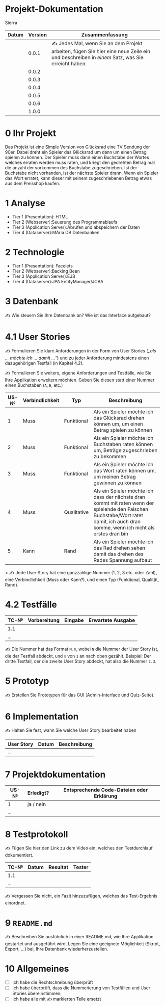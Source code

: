 # Projekt-Dokumentation

Sierra

| Datum | Version | Zusammenfassung                                              |
| ----- | ------- | ------------------------------------------------------------ |
|       | 0.0.1   | ✍️ Jedes Mal, wenn Sie an dem Projekt arbeiten, fügen Sie hier eine neue Zeile ein und beschreiben in *einem* Satz, was Sie erreicht haben. |
|       | 0.0.2   |                                                              |
|       | 0.0.3   |                                                              |
|       | 0.0.4   |                                                              |
|       | 0.0.5   |                                                              |
|       | 0.0.6   |                                                              |
|       | 1.0.0   |                                                              |

# 0 Ihr Projekt

Das Projekt ist eine Simple Version von Glücksrad eine TV Sendung der 90er. Dabei dreht ein Spieler das Glücksrad um dann um einen Betrag spielen zu können. Der Spieler muss dann einen Buchstabe der Wortes welches erraten werden muss raten, und kriegt den gedrehten Betrag mal die anzahl der vorkommen des Buchstabe zugeschrieben. Ist der Buchstabe nicht vorhanden, ist der nächste Spieler drann. Wenn ein Spieler das Wort erratet, kann dieser mit seinem zugeschriebenen Betrag etwas aus dem Preisshop kaufen.

# 1 Analyse
* Tier 1 (Presentation): HTML
* Tier 2 (Webserver):Seuerung des Programmablaufs
* Tier 3 (Application Server):Abrufen und abspeichern der Daten
* Tier 4 (Dataserver):MAria DB Datenbanken

# 2 Technologie

* Tier 1 (Presentation): Facelets
* Tier 2 (Webserver):Backing Bean
* Tier 3 (Application Server):EJB
* Tier 4 (Dataserver):JPA EntityManager/JCBA

# 3 Datenbank

✍️ Wie steuern Sie Ihre Datenbank an? Wie ist das Interface aufgebaut? 

# 4.1 User Stories

✍️ Formulieren Sie klare Anforderungen in der Form von User Stories (*„als … möchte ich … damit …“*) und zu jeder Anforderung mindestens einen dazugehörigen Testfall (in Kapitel 4.2). 

✍️ Formulieren Sie weitere, eigene Anforderungen und Testfälle, wie Sie Ihre Applikation erweitern möchten. Geben Sie diesen statt einer Nummer einen Buchstaben (`A`, `B`, etc.)

| US-№ | Verbindlichkeit | Typ  | Beschreibung                       |
| ---- | --------------- | ---- | ---------------------------------- |
| 1    |     Muss        |   Funktional   | Als ein Spieler möchte ich das Glücksrad drehen können um, um einen Betrag spielen zu können |
| 2    |     Muss        |   Funktional   | Als ein Spieler möchte ich Buchstaben raten können um, Beträge zugeschrieben zu bekommen |
| 3    |     Muss        |   Funktional   | Als ein Spieler möchte ich das Wort raten können um, um meinen Betrag gewinnen zu können |
| 4    |     Muss        |   Qualitative  | Als ein Spieler möchte ich dass der nächste dran kommt mit raten wenn der spielende den Falschen Buchstabe/Wort ratet damit, ich auch dran komme, wenn ich nicht als erstes dran bin |
| 5    |     Kann        |   Rand         | Als ein Spieler möchte ich das Rad drehen sehen damit das drehen des Rades Spannung aufbaut |
<
✍️ Jede User Story hat eine ganzzahlige Nummer (1, 2, 3 etc. oder Zahl), eine Verbindlichkeit (Muss oder Kann?), und einen Typ (Funktional, Qualität, Rand). 

# 4.2 Testfälle

| TC-№ | Vorbereitung | Eingabe | Erwartete Ausgabe |
| ---- | ------------ | ------- | ----------------- |
| 1.1  |              |         |                   |
| ...  |              |         |                   |

✍️ Die Nummer hat das Format `N.m`, wobei `N` die Nummer der User Story ist, die der Testfall abdeckt, und `m` von `1` an nach oben gezählt. Beispiel: Der dritte Testfall, der die zweite User Story abdeckt, hat also die Nummer `2.3`.

# 5 Prototyp

✍️ Erstellen Sie Prototypen für das GUI (Admin-Interface und Quiz-Seite).

# 6 Implementation

✍️ Halten Sie fest, wann Sie welche User Story bearbeitet haben

| User Story | Datum | Beschreibung |
| ---------- | ----- | ------------ |
| ...        |       |              |

# 7 Projektdokumentation

| US-№ | Erledigt? | Entsprechende Code-Dateien oder Erklärung |
| ---- | --------- | ----------------------------------------- |
| 1    | ja / nein |                                           |
| ...  |           |                                           |

# 8 Testprotokoll

✍️ Fügen Sie hier den Link zu dem Video ein, welches den Testdurchlauf dokumentiert.

| TC-№ | Datum | Resultat | Tester |
| ---- | ----- | -------- | ------ |
| 1.1  |       |          |        |
| ...  |       |          |        |

✍️ Vergessen Sie nicht, ein Fazit hinzuzufügen, welches das Test-Ergebnis einordnet.

# 9 `README.md`

✍️ Beschreiben Sie ausführlich in einer README.md, wie Ihre Applikation gestartet und ausgeführt wird. Legen Sie eine geeignete Möglichkeit (Skript, Export, …) bei, Ihre Datenbank wiederherzustellen.

# 10 Allgemeines

- [ ] Ich habe die Rechtschreibung überprüft
- [ ] Ich habe überprüft, dass die Nummerierung von Testfällen und User Stories übereinstimmen
- [ ] Ich habe alle mit ✍️ markierten Teile ersetzt
